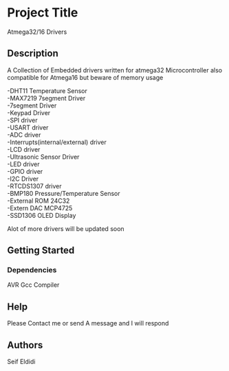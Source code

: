 # Project Title

Atmega32/16 Drivers

## Description

A Collection of Embedded drivers written for atmega32 Microcontroller also compatible for Atmega16 but beware of memory usage 

-DHT11 Temperature Sensor    
-MAX7219 7segment Driver  
-7segment Driver  
-Keypad Driver  
-SPI driver  
-USART driver  
-ADC driver  
-Interrupts(internal/external) driver  
-LCD driver  
-Ultrasonic Sensor Driver  
-LED driver  
-GPIO driver  
-I2C Driver  
-RTCDS1307 driver  
-BMP180 Pressure/Temperature Sensor  
-External ROM 24C32   
-Extern DAC MCP4725  
-SSD1306 OLED Display

Alot of more drivers will be updated soon

## Getting Started

### Dependencies
AVR Gcc Compiler

## Help
Please Contact me or send A message and I will respond

## Authors
Seif Eldidi

